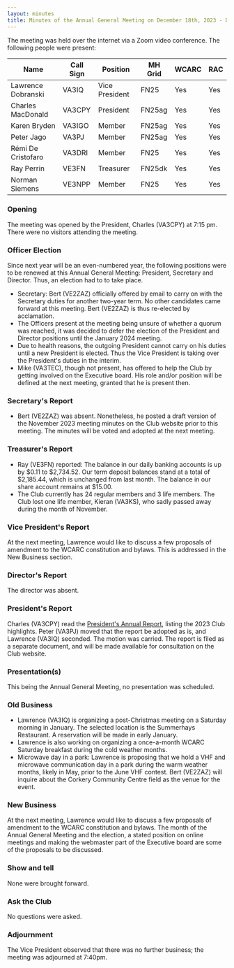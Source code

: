 ```yaml
---
layout: minutes
title: Minutes of the Annual General Meeting on December 18th, 2023 - DRAFT
---
```

The meeting was held over the internet via a Zoom video conference.
The following people were present:

| Name                   | Call Sign  | Position         | MH Grid | WCARC | RAC |
|------------------------|------------|------------------|---------|-------|-----|
| Lawrence Dobranski     | VA3IQ      | Vice President   | FN25    | Yes   | Yes |
| Charles MacDonald      | VA3CPY     | President        | FN25ag  | Yes   | Yes |
| Karen Bryden           | VA3IGO     | Member           | FN25ag  | Yes   | Yes |
| Peter Jago             | VA3PJ      | Member           | FN25ag  | Yes   | Yes |
| Rémi De Cristofaro     | VA3DRI     | Member           | FN25    | Yes   | Yes |
| Ray Perrin             | VE3FN      | Treasurer        | FN25dk  | Yes   | Yes |
| Norman Siemens         | VE3NPP     | Member           | FN25    | Yes   | Yes |

### Opening
The meeting was opened by the President, Charles (VA3CPY) at 7:15 pm.
There were no visitors attending the meeting.

### Officer Election
Since next year will be an even-numbered year, the following positions were to be renewed at this Annual General Meeting: President, Secretary and Director. Thus, an election had to to take place.
- Secretary: Bert (VE2ZAZ) officially offered by email to carry on with the Secretary duties for another two-year term. No other candidates came forward at this meeting. Bert (VE2ZAZ) is thus re-elected by acclamation.
- The Officers present at the meeting being unsure of whether a quorum was reached, it was decided to defer the election of the President and Director positions until the January 2024 meeting.
- Due to health reasons, the outgoing President cannot carry on his duties until a new President is elected. Thus the Vice President is taking over the President's duties in the interim.
- Mike (VA3TEC), though not present, has offered to help the Club by getting involved on the Executive board. His role and/or position will be defined at the next meeting, granted that he is present then.

### Secretary's Report
- Bert (VE2ZAZ) was absent. Nonetheless, he posted a draft version of the November 2023 meeting minutes on the Club website prior to this meeting. The minutes will be voted and adopted at the next meeting.

### Treasurer's Report
- Ray (VE3FN) reported: The balance in our daily banking accounts is up by $0.11 to $2,734.52.  Our term deposit balances stand at a total of $2,185.44, which is unchanged from last month.  The balance in our share account remains at $15.00.
- The Club currently has 24 regular members and 3 life members. The Club lost one life member, Kieran (VA3KS), who sadly passed away during the month of November.

### Vice President's Report
At the next meeting, Lawrence would like to discuss a few proposals of amendment to the WCARC constitution and bylaws. This is addressed in the New Business section.

### Director's Report
The director was absent.

### President's Report
Charles (VA3CPY) read the [President's Annual Report](report2023.html), listing the 2023 Club highlights. Peter (VA3PJ) moved that the report be adopted as is, and Lawrence (VA3IQ) seconded. The motion was carried. The report is filed as a separate document, and will be made available for consultation on the Club website.

### Presentation(s)
This being the Annual General Meeting, no presentation was scheduled.

### Old Business
- Lawrence (VA3IQ) is organizing a post-Christmas meeting on a Saturday morning in January. The selected location is the Summerhays Restaurant. A reservation will be made in early January.
- Lawrence is also working on organizing a once-a-month WCARC Saturday breakfast during the cold weather months.
- Microwave day in a park: Lawrence is proposing that we hold a VHF and microwave communication day in a park during the warm weather months, likely in May, prior to the June VHF contest. Bert (VE2ZAZ) will inquire about the Corkery Community Centre field as the venue for the event.

### New Business
At the next meeting, Lawrence would like to discuss a few proposals of amendment to the WCARC constitution and bylaws. The month of the Annual General Meeting and the election, a stated position on online meetings and making the webmaster part of the Executive board are some of the proposals to be discussed.

### Show and tell
None were brought forward.

### Ask the Club
No questions were asked.

### Adjournment
The Vice President observed that there was no further business; the meeting was adjourned at 7:40pm.
